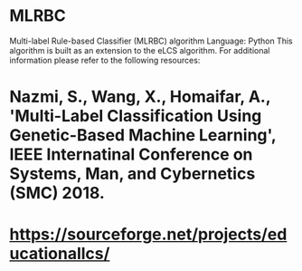 # MLRBC
Multi-label Rule-based Classifier (MLRBC) algorithm
Language: Python 
This algorithm is built as an extension to the eLCS algorithm. For additional information please refer to the following resources:
# Nazmi, S., Wang, X., Homaifar, A., 'Multi-Label Classification Using Genetic-Based Machine Learning', IEEE Internatinal Conference on Systems, Man, and Cybernetics (SMC) 2018.
# https://sourceforge.net/projects/educationallcs/


